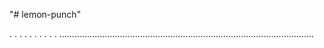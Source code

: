 "# lemon-punch"

.
.
.
.
.
.
.
.
.
.
.....................................................................................................